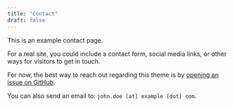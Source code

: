 ```yaml
---
title: "Contact"
draft: false
---
```


This is an example contact page.

For a real site, you could include a contact form, social media links, or other
ways for visitors to get in touch.

For now, the best way to reach out regarding this theme is by
[opening an issue on GitHub](https://github.com/mozanunal/hugo-classless/issues).

You can also send an email to: `john.doe [at] example [dot] com`.
